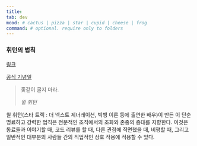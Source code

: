 ```yaml
---
title:
tab: dev 
mood: # cactus | pizza | star | cupid | cheese | frog
command: # optional. require only to folders
---
```

### 휘턴의 법칙

[링크](http://www.wheatonslaw.com/)

[공식 기념일](https://dontbeadickday.com/)

> 좆같이 굴지 마라.
>
> _윌 휘턴_

윌 휘턴(스타 트렉 : 더 넥스트 제너레이션, 빅뱅 이론 등에 출연한 배우)이 만든 이 단순명료하고 강력한 법칙은 전문적인 조직에서의 조화와 존중의 증대를 지향한다. 이것은 동료들과 이야기할 때, 코드 리뷰를 할 때, 다른 관점에 직면했을 때, 비평할 때, 그리고 일반적인 대부분의 사람들 간의 직업적인 상호 작용에 적용할 수 있다.

<br>

